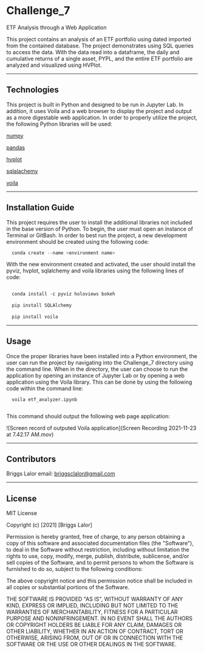 # Challenge_7

ETF Analysis through a Web Application

This project contains an analysis of an ETF portfolio using dated imported from the contained database. The project demonstrates using SQL queries to access the data. With the data read into a dataframe, the daily and cumulative returns of a single asset, PYPL, and the entire ETF portfolio are analyzed and visualized using HVPlot. 


---

## Technologies

This project is built in Python and designed to be run in Jupyter Lab. In addition, it uses Voila and a web browser to display the project and output as a more digestable web application. In order to properly utilize the project, the following Python libraries will be used:

   [numpy](https://numpy.org/doc/stable/)

   [pandas](https://pandas.pydata.org/docs/)

   [hvplot](https://hvplot.holoviz.org/user_guide/index.html)

   [sqlalachemy](https://docs.sqlalchemy.org/en/14/)
   
   [voila](https://voila.readthedocs.io/en/stable/using.html)


---

## Installation Guide

This project requires the user to install the additional libraries not included in the base version of Python. To begin, the user must open an instance of Terminal or GitBash. In order to best run the project, a new development environment should be created using the following code:

```python
  conda create --name <environment name>
```

With the new environment created and activated, the user should install the pyviz, hvplot, sqlalchemy and voila libraries using the following lines of code:

```python
  
  conda install -c pyviz holoviews bokeh
  
  pip install SQLAlchemy
  
  pip install voila
```


---

## Usage

Once the proper libraries have been installed into a Python environment, the user can run the project by navigating into the Challenge_7 directory using the command line. When in the directory, the user can choose to run the application by opening an instance of Jupyter Lab or by opening a web application using the Voila library. This can be done by using the following code within the command line:

```
  voila etf_analyzer.ipynb
  
```

This command should output the following web page application:

![Screen record of outputed Voila application](Screen Recording 2021-11-23 at 7.42.17 AM.mov)


---

## Contributors

Briggs Lalor
email: briggsclalor@gmail.com

---

## License

MIT License

Copyright (c) [2021] [Briggs Lalor]

Permission is hereby granted, free of charge, to any person obtaining a copy
of this software and associated documentation files (the "Software"), to deal
in the Software without restriction, including without limitation the rights
to use, copy, modify, merge, publish, distribute, sublicense, and/or sell
copies of the Software, and to permit persons to whom the Software is
furnished to do so, subject to the following conditions:

The above copyright notice and this permission notice shall be included in all
copies or substantial portions of the Software.

THE SOFTWARE IS PROVIDED "AS IS", WITHOUT WARRANTY OF ANY KIND, EXPRESS OR
IMPLIED, INCLUDING BUT NOT LIMITED TO THE WARRANTIES OF MERCHANTABILITY,
FITNESS FOR A PARTICULAR PURPOSE AND NONINFRINGEMENT. IN NO EVENT SHALL THE
AUTHORS OR COPYRIGHT HOLDERS BE LIABLE FOR ANY CLAIM, DAMAGES OR OTHER
LIABILITY, WHETHER IN AN ACTION OF CONTRACT, TORT OR OTHERWISE, ARISING FROM,
OUT OF OR IN CONNECTION WITH THE SOFTWARE OR THE USE OR OTHER DEALINGS IN THE
SOFTWARE.
